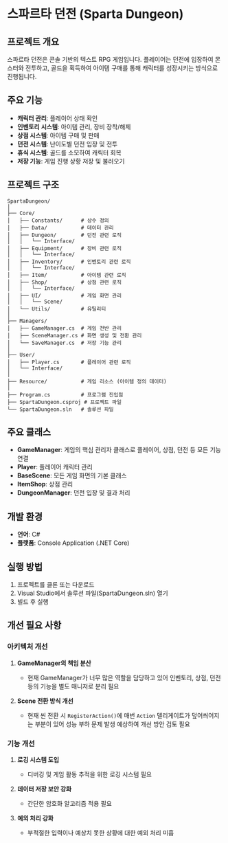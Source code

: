 # 스파르타 던전 (Sparta Dungeon)

## 프로젝트 개요
스파르타 던전은 콘솔 기반의 텍스트 RPG 게임입니다. 플레이어는 던전에 입장하여 몬스터와 전투하고, 골드을 획득하여 아이템 구매를 통해 캐릭터를 성장시키는 방식으로 진행됩니다.

## 주요 기능
- **캐릭터 관리**: 플레이어 상태 확인
- **인벤토리 시스템**: 아이템 관리, 장비 장착/해제
- **상점 시스템**: 아이템 구매 및 판매
- **던전 시스템**: 난이도별 던전 입장 및 전투
- **휴식 시스템**: 골드를 소모하여 캐릭터 회복
- **저장 기능**: 게임 진행 상황 저장 및 불러오기

## 프로젝트 구조
```
SpartaDungeon/
│
├── Core/
│   ├── Constants/      # 상수 정의
│   ├── Data/           # 데이터 관리
│   ├── Dungeon/        # 던전 관련 로직
│   │   └── Interface/  
│   ├── Equipment/      # 장비 관련 로직
│   │   └── Interface/  
│   ├── Inventory/      # 인벤토리 관련 로직
│   │   └── Interface/  
│   ├── Item/           # 아이템 관련 로직
│   ├── Shop/           # 상점 관련 로직
│   │   └── Interface/  
│   ├── UI/             # 게임 화면 관리
│   │   └── Scene/      
│   └── Utils/          # 유틸리티
│
├── Managers/
│   ├── GameManager.cs  # 게임 전반 관리
│   ├── SceneManager.cs # 화면 생성 및 전환 관리
│   └── SaveManager.cs  # 저장 기능 관리
│
├── User/
│   ├── Player.cs       # 플레이어 관련 로직
│   └── Interface/      
│
├── Resource/           # 게임 리소스 (아이템 정의 데이터)
│
├── Program.cs          # 프로그램 진입점
├── SpartaDungeon.csproj # 프로젝트 파일
└── SpartaDungeon.sln   # 솔루션 파일
```

## 주요 클래스
- **GameManager**: 게임의 핵심 관리자 클래스로 플레이어, 상점, 던전 등 모든 기능 연결
- **Player**: 플레이어 캐릭터 관리
- **BaseScene**: 모든 게임 화면의 기본 클래스
- **ItemShop**: 상점 관리
- **DungeonManager**: 던전 입장 및 결과 처리

## 개발 환경
- **언어**: C#
- **플랫폼**: Console Application (.NET Core)

## 실행 방법
1. 프로젝트를 클론 또는 다운로드
2. Visual Studio에서 솔루션 파일(SpartaDungeon.sln) 열기
3. 빌드 후 실행

## 개선 필요 사항

### 아키텍처 개선
1. **GameManager의 책임 분산**
   - 현재 GameManager가 너무 많은 역할을 담당하고 있어 인벤토리, 상점, 던전 등의 기능을 별도 매니저로 분리 필요

2. **Scene 전환 방식 개선**
   - 현재 씬 전환 시  `RegisterAction()`에 매번 `Action` 델리게이트가 덮어씌어지는 부분이 있어 성능 부하 문제 발생 예상하여 개선 방안 검토 필요

### 기능 개선
1. **로깅 시스템 도입**
   - 디버깅 및 게임 활동 추적을 위한 로깅 시스템 필요

2. **데이터 저장 보안 강화**
   - 간단한 암호화 알고리즘 적용 필요

3. **예외 처리 강화**
   - 부적절한 입력이나 예상치 못한 상황에 대한 예외 처리 미흡 